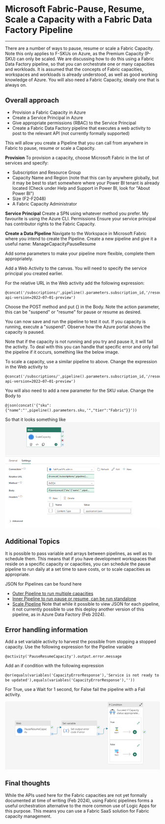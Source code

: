 # Microsoft Fabric-Pause, Resume, Scale a Capacity with a Fabric Data Factory Pipeline

---


There are a number of ways to pause, resume or scale a Fabric Capacity. Note this only applies to F-SKUs on Azure, as the Premium Capacity (P-SKU) can only be scaled.
We are discussing how to do this using a Fabric Data Factory pipeline, so that you can orchestrate one or many capacities and workloads.
It is assumed that the concepts of Fabric capacities, workspaces and workloads is already understood, as well as good working knowledge of Azure. You will also need a Fabric Capacity, ideally one that is always on.

## Overall approach
- Provision a Fabric Capacity in Azure 
- Create a Service Principal in Azure
- Give appropriate permissions (RBAC) to the Service Principal
- Create a Fabric Data Factory pipeline that executes a web activity to post to the relevant API (not currently formally supported)

This will allow you create a Pipeline that you can call from anywhere in Fabric to pause, resume or scale a Capacity.

**Provision**
To provision a capacity, choose Microsoft Fabric in the list of services and specify:
- Subscription and Resource Group
- Capacity Name and Region (note that this can by anywhere globally, but it may be best to start somewhere where your Power BI tenant is already located (Check under Help and Support in Power BI, look for "About Power BI")
- Size (F2-F2048)
- A Fabric Capacity Administrator 

**Service Principal**
Create a SPN using whatever method you prefer. My favourite is using the Azure CLI.
Permissions
Ensure your service principal has contributor rights to the Fabric Capacity.

**Create a Data Pipeline**
Navigate to the Workspace in Microsoft Fabric where you intend to create the Pipeline. Create a new pipeline and give it a useful name: ManageCapacityPauseResume

Add some parameters to make your pipeline more flexible, complete them appropriately.

Add a Web Activity to the canvas. You will need to specify the service principal you created earlier.

For the relative URL in the Web activity add the following expression:
```
@concat('/subscriptions/',pipeline().parameters.subscription_id,'/resourceGroups/',pipeline().parameters.resourcegroup,'/providers/Microsoft.Fabric/capacities/',pipeline().parameters.capacities,'/',pipeline().parameters.action,'?api-version=2022–07–01-preview')
```

Choose the POST method and put {} in the Body.
Note the action parameter, this can be "suspend" or "resume" for pause or resume as desired.

You can now save and run the pipeline to test it out. If you capacity is running, execute a "suspend". Observe how the Azure portal shows the capacity is paused.

Note that if the capacity is not running and you try and pause it, it will fail the activity. To deal with this you can handle that specific error and only fail the pipeline if it occurs, something like the below image. 

To scale a capacity, use a similar pipeline to above. 
Change the expression in the Web activity to
```
@concat('/subscriptions/',pipeline().parameters.subscription_id,'/resourceGroups/',pipeline().parameters.resourcegroup,'/providers/Microsoft.Fabric/capacities/',pipeline().parameters.capacities,'?api-version=2022–07–01-preview')
```

You will also need to add a new parameter for the SKU value.
Change the Body to
```
@json(concat('{"sku":{"name":"',pipeline().parameters.sku,'","tier":"Fabric"}}'))
```
So that it looks something like ![](./images/Scale%20capacity.png)

## Additional Topics
It is possible to pass variable and arrays between pipelines, as well as to schedule them. This means that if you have development workspaces that reside on a specific capacity or capacities, you can schedule the pause pipeline to run daily at a set time to save costs, or to scale capacities as appropriate.

JSON for Pipelines can be found here
- [Outer Pipeline to run multiple capacities](./pipelines/ManageCapacity_Resume.json)
- [Inner Pipeline to run pause or resume, can be run standalone](./pipelines/ManageCapacityPauseResume.json)
- [Scale Pipeline](./pipelines/ScaleCapacity.json)
Note that while it possible to view JSON for each pipeline, it not currently possible to use this deploy another version of this pipeline, as in Azure Data Factory (Feb 2024).

## Error handling information
Add a set variable activity to harvest the possible from stopping a stopped capacity. Use the following expression for the Pipeline variable
```
@activity('PauseResumeCapacity').output.error.message
```
Add an if condition with the following expression
```
@or(equals(variables('CapacityErrorResponse'),'Service is not ready to be updated'),equals(variables('CapacityErrorResponse'),''))
```
For True, use a Wait for 1 second, for False fail the pipeline with a Fail activity.

![Pause or Resume Pipeline with error handling](./images/More%20Complex%20Pipeline.png)

## Final thoughts
While the APIs used here for the Fabric capacities are not yet formally documented at time of writing (Feb 2024), using Fabric pipelines forms a useful orchestration alternative to the more common use of Logic Apps for this purpose. This means you can use a Fabric SaaS solution for Fabric capacity management.
